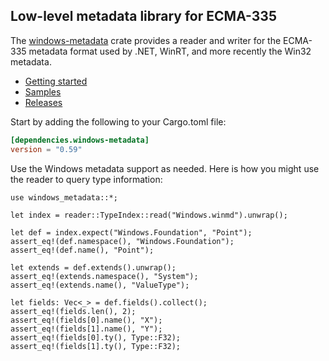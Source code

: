 ## Low-level metadata library for ECMA-335

The [windows-metadata](https://crates.io/crates/windows-metadata) crate provides a reader and writer
for the ECMA-335 metadata format used by .NET, WinRT, and more recently the Win32 metadata. 

* [Getting started](https://kennykerr.ca/rust-getting-started/)
* [Samples](https://github.com/microsoft/windows-rs/tree/master/crates/samples)
* [Releases](https://github.com/microsoft/windows-rs/releases)

Start by adding the following to your Cargo.toml file:

```toml
[dependencies.windows-metadata]
version = "0.59"
```

Use the Windows metadata support as needed. Here is how you might use the reader to query type information:

```rust,no_run
use windows_metadata::*;

let index = reader::TypeIndex::read("Windows.winmd").unwrap();

let def = index.expect("Windows.Foundation", "Point");
assert_eq!(def.namespace(), "Windows.Foundation");
assert_eq!(def.name(), "Point");

let extends = def.extends().unwrap();
assert_eq!(extends.namespace(), "System");
assert_eq!(extends.name(), "ValueType");

let fields: Vec<_> = def.fields().collect();
assert_eq!(fields.len(), 2);
assert_eq!(fields[0].name(), "X");
assert_eq!(fields[1].name(), "Y");
assert_eq!(fields[0].ty(), Type::F32);
assert_eq!(fields[1].ty(), Type::F32);
```

